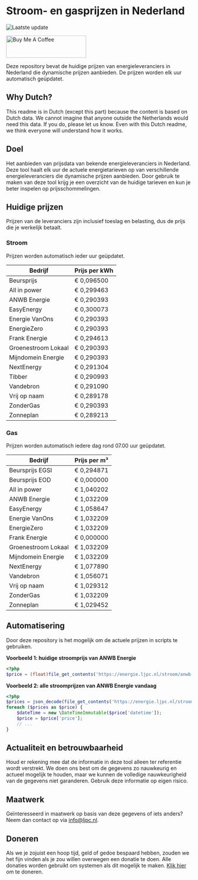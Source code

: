 # Stroom- en gasprijzen in Nederland

![Laatste update](https://img.shields.io/badge/laatste%20update-2023--10--09%2006%3A00%20CET-brightgreen)

<a href="https://www.buymeacoffee.com/Lars-" target="_blank"><img src="https://cdn.buymeacoffee.com/buttons/v2/default-orange.png" alt="Buy Me A Coffee" height="60" style="height: 60px !important;width: 217px !important;" ></a>

Deze repository bevat de huidige prijzen van energieleveranciers in Nederland die dynamische prijzen aanbieden. De prijzen worden elk uur automatisch geüpdatet.

## Why Dutch?

This readme is in Dutch (except this part) because the content is based on Dutch data. We cannot imagine that anyone outside the Netherlands would need this data. If you do, please let us know. Even with this Dutch readme, we think
everyone will understand how it works.

## Doel

Het aanbieden van prijsdata van bekende energieleveranciers in Nederland. Deze tool haalt elk uur de actuele energietarieven op van verschillende energieleveranciers die dynamische prijzen aanbieden. Door gebruik te maken van deze tool
krijg je een overzicht van de huidige tarieven en kun je beter inspelen op prijsschommelingen.

## Huidige prijzen

Prijzen van de leveranciers zijn inclusief toeslag en belasting, dus de prijs die je werkelijk betaalt.

### Stroom

Prijzen worden automatisch ieder uur geüpdatet.

 Bedrijf | Prijs per kWh 
---------|---------------
Beursprijs | € 0,096500
All in power | € 0,299463
ANWB Energie | € 0,290393
EasyEnergy | € 0,300073
Energie VanOns | € 0,290393
EnergieZero | € 0,290393
Frank Energie | € 0,294613
Groenestroom Lokaal | € 0,290393
Mijndomein Energie | € 0,290393
NextEnergy | € 0,291304
Tibber | € 0,290993
Vandebron | € 0,291090
Vrij op naam | € 0,289178
ZonderGas | € 0,290393
Zonneplan | € 0,289213


### Gas

Prijzen worden automatisch iedere dag rond 07.00 uur geüpdatet.

 Bedrijf | Prijs per m³ 
---------|--------------
Beursprijs EGSI | € 0,294871
Beursprijs EOD | € 0,000000
All in power | € 1,040202
ANWB Energie | € 1,032209
EasyEnergy | € 1,058647
Energie VanOns | € 1,032209
EnergieZero | € 1,032209
Frank Energie | € 0,000000
Groenestroom Lokaal | € 1,032209
Mijndomein Energie | € 1,032209
NextEnergy | € 1,077890
Vandebron | € 1,056071
Vrij op naam | € 1,029312
ZonderGas | € 1,032209
Zonneplan | € 1,029452


## Automatisering

Door deze repository is het mogelijk om de actuele prijzen in scripts te gebruiken.

**Voorbeeld 1: huidige stroomprijs van ANWB Energie**

```php
<?php
$price = (float)file_get_contents('https://energie.ljpc.nl/stroom/anwb-energie-nu.txt');

```

**Voorbeeld 2: alle stroomprijzen van ANWB Energie vandaag**

```php
<?php
$prices = json_decode(file_get_contents('https://energie.ljpc.nl/stroom/all-in-power-vandaag.json'),true);
foreach ($prices as $price) {
    $dateTime = new \DateTimeImmutable($price['datetime']);
    $price = $price['price'];
    // ...
}
```

## Actualiteit en betrouwbaarheid

Houd er rekening mee dat de informatie in deze tool alleen ter referentie wordt verstrekt. We doen ons best om de gegevens zo nauwkeurig en actueel mogelijk te houden, maar we kunnen de volledige nauwkeurigheid van de gegevens niet
garanderen. Gebruik deze informatie op eigen risico.

## Maatwerk

Geïnteresseerd in maatwerk op basis van deze gegevens of iets anders? Neem dan contact op
via [info@ljpc.nl](mailto:info@ljpc.nl?subject=Energie%20prijzen).

## Doneren

Als we je zojuist een hoop tijd, geld of gedoe bespaard hebben, zouden we het fijn vinden als je zou willen overwegen een
donatie te doen. Alle donaties worden gebruikt om systemen als dit mogelijk te
maken. [Klik hier](https://www.buymeacoffee.com/Lars-) om te doneren.
